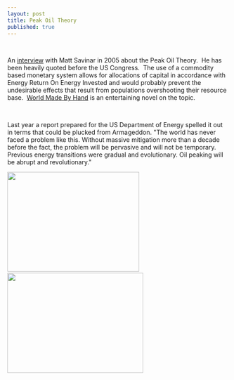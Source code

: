 ```yaml
---
layout: post
title: Peak Oil Theory
published: true
---
```

<p> </p>
<p><span>An <a href="http://runtogold.com/sounds/MattSavinar.mp3">interview</a> with Matt Savinar in 2005 about the Peak Oil Theory.  He has been heavily quoted before the US Congress.  The use of a commodity based monetary system allows for allocations of capital in accordance with Energy Return On Energy Invested and would probably prevent the undesirable effects that result from populations overshooting their resource base.  <a href="http://www.runtogold.com/2008/10/world-made-by-hand/">World Made By Hand</a> is an entertaining novel on the topic.</span></p>
<p> </p>
<p><span>Last year a report prepared for the US Department of Energy spelled it out in terms that could be plucked from Armageddon. "The world has never faced a problem like this. Without massive mitigation more than a decade before the fact, the problem will be pervasive and will not be temporary. Previous energy transitions were gradual and evolutionary. Oil peaking will be abrupt and revolutionary."</span></p>
<p><img class="alignnone" title="Oil Production for the lower 48 States" src="{{ site.baseurl }}/images/US48States.png" alt="" width="300" height="227" />     <img class="alignnone" title="Worldwide Oil Production" src="{{ site.baseurl }}/images/World oil production.png" alt="" width="309" height="228" /></p>
